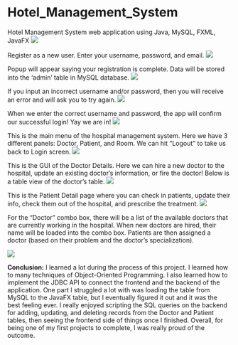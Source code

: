 # Hotel_Management_System
Hotel Management System web application using Java, MySQL, FXML, JavaFX
<img src="Output_Screenshots/Screen Shot 2019-06-09 at 11.49.26 PM.png">

Register as a new user. Enter your username, password, and email.
<img src="Output_Screenshots/Screen Shot 2019-06-09 at 11.49.52 PM.png">

Popup will appear saying your registration is complete.
Data will be stored into the ‘admin’ table in MySQL database.
<img src="Output_Screenshots/Screen Shot 2019-06-10 at 2.12.35 AM.png">

If you input an incorrect username and/or password, then you will receive an error and will ask you to try again.
<img src="Output_Screenshots/Screen Shot 2019-06-09 at 11.52.11 PM.png">

When we enter the correct username and password, the app will confirm our successful login! Yay we are in!
<img src="Output_Screenshots/Screen Shot 2019-06-09 at 11.52.32 PM.png">

This is the main menu of the hospital management system. Here we have 3 different panels: Doctor, Patient, and Room. We can hit “Logout” to take us back to Login screen.
<img src="Output_Screenshots/Screen Shot 2019-06-09 at 11.52.41 PM.png">

This is the GUI of the Doctor Details. Here we can hire a new doctor to the hospital, update an existing doctor’s information, or fire the doctor! Below is a table view of the doctor’s table.
<img src="Output_Screenshots/Screen Shot 2019-06-09 at 11.52.52 PM.png">

This is the Patient Detail page where you can check in patients, update their info, check them out of the hospital, and prescribe the treatment.
<img src="Output_Screenshots/Screen Shot 2019-06-09 at 11.56.57 PM.png">

For the “Doctor” combo box, there will be a list of the available doctors that are currently working in the hospital. When new doctors are hired, their name will be loaded into the combo box. Patients are then assigned a doctor (based on their problem and the doctor’s specialization).

<img src="Output_Screenshots/Screen Shot 2019-06-10 at 2.44.38 AM.png">



**Conclusion:**
I learned a lot during the process of this project. I learned how to many techniques of Object-Oriented Programming.
I also learned how to implement the JDBC API to connect the frontend and the backend of the application. 
One part I struggled a lot with was loading the table from MySQL 
to the JavaFX table, but I eventually figured it out and it was the best feeling ever.
I really enjoyed scripting the SQL queries on the backend for adding, updating, and deleting records from the 
Doctor and Patient tables, then seeing the frontend side of things once I finished.
Overall, for being one of my first projects to complete, I was really proud of the outcome. 
